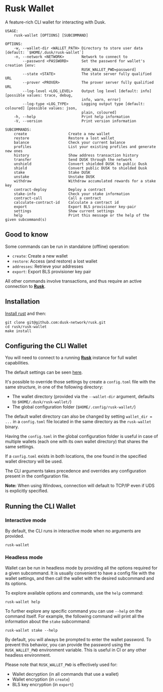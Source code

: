 # Rusk Wallet

A feature-rich CLI wallet for interacting with Dusk.

```
USAGE:
    rusk-wallet [OPTIONS] [SUBCOMMAND]

OPTIONS:
    -w, --wallet-dir <WALLET_PATH> Directory to store user data [default: `$HOME/.dusk/rusk-wallet`]
    -n, --network <NETWORK>        Network to connect to
        --password <PASSWORD>      Set the password for wallet's creation [env:
                                   RUSK_WALLET_PWD=password]
        --state <STATE>            The state server fully qualified URL
        --prover <PROVER>          The prover server fully qualified URL
        --log-level <LOG_LEVEL>    Output log level [default: info] [possible values: trace, debug,
                                   info, warn, error]
        --log-type <LOG_TYPE>      Logging output type [default: coloured] [possible values: json,
                                   plain, coloured]
    -h, --help                     Print help information
    -V, --version                  Print version information

SUBCOMMANDS:
    create                   Create a new wallet
    restore                  Restore a lost wallet
    balance                  Check your current balance
    profiles                 List your existing profiles and generate new ones
    history                  Show address transaction history
    transfer                 Send DUSK through the network
    unshield                 Convert shielded DUSK to public Dusk
    shield                   Convert public DUSK to shielded Dusk
    stake                    Stake DUSK
    unstake                  Unstake DUSK
    withdraw                 Withdraw accumulated rewards for a stake key
    contract-deploy          Deploy a contract
    stake-info               Check your stake information
    contract-call            Call a contract
    calculate-contract-id    Calculate a contract id
    export                   Export BLS provisioner key-pair
    settings                 Show current settings
    help                     Print this message or the help of the given subcommand(s)
```

## Good to know

Some commands can be run in standalone (offline) operation:

- `create`: Create a new wallet
- `restore`: Access (and restore) a lost wallet
- `addresses`: Retrieve your addresses
- `export`: Export BLS provisioner key pair

All other commands involve transactions, and thus require an active connection to [**Rusk**](https://github.com/dusk-network/rusk).

## Installation

[Install rust](https://www.rust-lang.org/tools/install) and then:

```
git clone git@github.com:dusk-network/rusk.git
cd rusk/rusk-wallet
make install
```

## Configuring the CLI Wallet

You will need to connect to a running [**Rusk**](https://github.com/dusk-network/rusk) instance for full wallet capabilities.

The default settings can be seen [here](https://github.com/dusk-network/rusk/blob/master/rusk-wallet/default.config.toml).

It's possible to override those settings by create a `config.toml` file with the same structure, in one of the following
directory:

- The wallet directory (provided via the `--wallet-dir` argument, defaults to `$HOME/.dusk/rusk-wallet/`)
- The global configuration folder (`$HOME/.config/rusk-wallet/`)

The default wallet directory can also be changed by setting `wallet_dir = ...` in a `config.toml` file located in the same
directory as the `rusk-wallet` binary.

Having the `config.toml` in the global configuration folder is useful in case of multiple wallets (each one with its own wallet directory) that shares the same settings.

If a `config.toml` exists in both locations, the one found in the specified wallet directory will be used.

The CLI arguments takes precedence and overrides any configuration present in the configuration file.

**Note:** When using Windows, connection will default to TCP/IP even if UDS is explicitly specified.

## Running the CLI Wallet

### Interactive mode

By default, the CLI runs in interactive mode when no arguments are provided.

```
rusk-wallet
```

### Headless mode

Wallet can be run in headless mode by providing all the options required for a given subcommand. It is usually convenient to have a config file with the wallet settings, and then call the wallet with the desired subcommand and its options.

To explore available options and commands, use the `help` command:

```
rusk-wallet help
```

To further explore any specific command you can use `--help` on the command itself. For example, the following command will print all the information about the `stake` subcommand:

```
rusk-wallet stake --help
```

By default, you will always be prompted to enter the wallet password. To prevent this behavior, you can provide the password using the `RUSK_WALLET_PWD` environment variable. This is useful in CI or any other headless environment.

Please note that `RUSK_WALLET_PWD` is effectively used for:

- Wallet decryption (in all commands that use a wallet)
- Wallet encryption (in `create`)
- BLS key encryption (in `export`)
